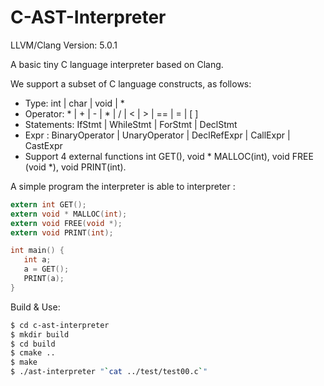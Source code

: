 # C-AST-Interpreter

LLVM/Clang Version: 5.0.1



A basic tiny C language interpreter based on Clang.

We support a subset of C language constructs, as follows: 

- Type: int | char | void | *
- Operator: * | + | - | * | / | < | > | == | = | [ ] 
- Statements: IfStmt | WhileStmt | ForStmt | DeclStmt 
- Expr : BinaryOperator | UnaryOperator | DeclRefExpr | CallExpr | CastExpr 
- Support 4 external functions int GET(), void * MALLOC(int), void FREE (void *), void PRINT(int).

A simple program the interpreter is able to interpreter : 

```c
extern int GET();
extern void * MALLOC(int);
extern void FREE(void *);
extern void PRINT(int);

int main() {
   int a;
   a = GET();
   PRINT(a);
}

```



Build & Use:

```bash
$ cd c-ast-interpreter
$ mkdir build
$ cd build
$ cmake ..
$ make
$ ./ast-interpreter "`cat ../test/test00.c`"
```




